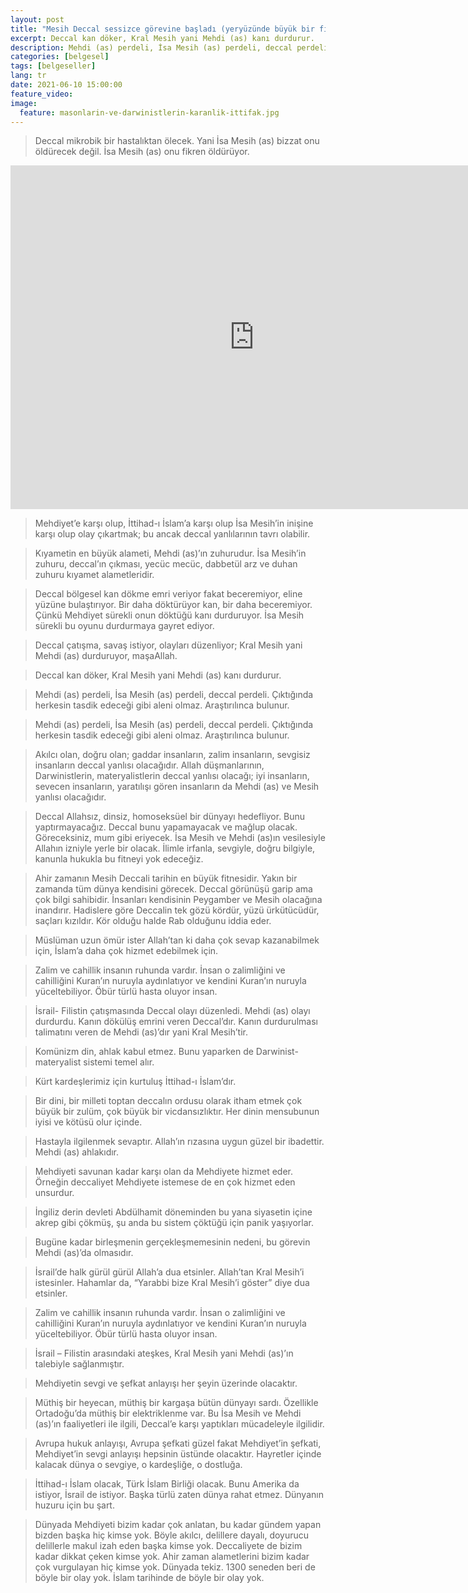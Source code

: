 ```yaml
---
layout: post
title: "Mesih Deccal sessizce görevine başladı (yeryüzünde büyük bir fitne ve bozgunculuk)"
excerpt: Deccal kan döker, Kral Mesih yani Mehdi (as) kanı durdurur.
description: Mehdi (as) perdeli, İsa Mesih (as) perdeli, deccal perdeli. Çıktığında herkesin tasdik edeceği gibi aleni olmaz. Araştırılınca bulunur. 
categories: [belgesel]
tags: [belgeseller]
lang: tr
date: 2021-06-10 15:00:00
feature_video: 
image:
  feature: masonlarin-ve-darwinistlerin-karanlik-ittifak.jpg
---
```


> Deccal mikrobik bir hastalıktan ölecek. Yani İsa Mesih (as) bizzat onu öldürecek değil. İsa Mesih (as) onu fikren öldürüyor.

<div class="responsive-wrap">
<iframe src="https://e.pcloud.link/publink/show?code=XZ8aBVZHbRVCQywmhuqyvk93y84KpOwNGdk" scrolling="no" frameborder="0"  width="780" height="550" allowfullscreen="true" webkitallowfullscreen="true" mozallowfullscreen="true"></iframe>
</div>

> Mehdiyet’e karşı olup, İttihad-ı İslam’a karşı olup İsa Mesih’in inişine karşı olup olay çıkartmak; bu ancak deccal yanlılarının tavrı olabilir.

> Kıyametin en büyük alameti, Mehdi (as)’ın zuhurudur. İsa Mesih’in zuhuru, deccal’ın çıkması, yecüc mecüc, dabbetül arz ve duhan zuhuru kıyamet alametleridir.

> Deccal bölgesel kan dökme emri veriyor fakat beceremiyor, eline yüzüne bulaştırıyor. Bir daha döktürüyor kan, bir daha beceremiyor. Çünkü Mehdiyet sürekli onun döktüğü kanı durduruyor. İsa Mesih sürekli bu oyunu durdurmaya gayret ediyor.

> Deccal çatışma, savaş istiyor, olayları düzenliyor; Kral Mesih yani Mehdi (as) durduruyor, maşaAllah.

> Deccal kan döker, Kral Mesih yani Mehdi (as) kanı durdurur.

> Mehdi (as) perdeli, İsa Mesih (as) perdeli, deccal perdeli. Çıktığında herkesin tasdik edeceği gibi aleni olmaz. Araştırılınca bulunur.

> Mehdi (as) perdeli, İsa Mesih (as) perdeli, deccal perdeli. Çıktığında herkesin tasdik edeceği gibi aleni olmaz. Araştırılınca bulunur.

> Akılcı olan, doğru olan; gaddar insanların, zalim insanların, sevgisiz insanların deccal yanlısı olacağıdır. Allah düşmanlarının, Darwinistlerin, materyalistlerin deccal yanlısı olacağı; iyi insanların, sevecen insanların, yaratılışı gören insanların da Mehdi (as) ve Mesih yanlısı olacağıdır.

> Deccal Allahsız, dinsiz, homoseksüel bir dünyayı hedefliyor. Bunu yaptırmayacağız. Deccal bunu yapamayacak ve mağlup olacak. Göreceksiniz, mum gibi eriyecek. İsa Mesih ve Mehdi (as)ın vesilesiyle Allahın izniyle yerle bir olacak. İlimle irfanla, sevgiyle, doğru bilgiyle, kanunla hukukla bu fitneyi yok edeceğiz.

> Ahir zamanın Mesih Deccali tarihin en büyük fitnesidir. Yakın bir zamanda tüm dünya kendisini görecek. Deccal görünüşü garip ama çok bilgi sahibidir. İnsanları kendisinin Peygamber ve Mesih olacağına inandırır. Hadislere göre Deccalin tek gözü kördür, yüzü ürkütücüdür, saçları kızıldır. Kör olduğu halde Rab olduğunu iddia eder.

> Müslüman uzun ömür ister Allah’tan ki daha çok sevap kazanabilmek için, İslam’a daha çok hizmet edebilmek için.

> Zalim ve cahillik insanın ruhunda vardır. İnsan o zalimliğini ve cahilliğini Kuran’ın nuruyla aydınlatıyor ve kendini Kuran’ın nuruyla yüceltebiliyor. Öbür türlü hasta oluyor insan.


> İsrail- Filistin çatışmasında Deccal olayı düzenledi. Mehdi (as) olayı durdurdu. Kanın dökülüş emrini veren Deccal’dır. Kanın durdurulması talimatını veren de Mehdi (as)’dır yani Kral Mesih’tir.

> Komünizm din, ahlak kabul etmez. Bunu yaparken de Darwinist-materyalist sistemi temel alır.

> Kürt kardeşlerimiz için kurtuluş İttihad-ı İslam’dır.

> Bir dini, bir milleti toptan deccalın ordusu olarak itham etmek çok büyük bir zulüm, çok büyük bir vicdansızlıktır. Her dinin mensubunun iyisi ve kötüsü olur içinde.

> Hastayla ilgilenmek sevaptır. Allah’ın rızasına uygun güzel bir ibadettir. Mehdi (as) ahlakıdır.

> Mehdiyeti savunan kadar karşı olan da Mehdiyete hizmet eder. Örneğin deccaliyet Mehdiyete istemese de en çok hizmet eden unsurdur.

> İngiliz derin devleti Abdülhamit döneminden bu yana siyasetin içine akrep gibi çökmüş, şu anda bu sistem çöktüğü için panik yaşıyorlar.

> Bugüne kadar birleşmenin gerçekleşmemesinin nedeni, bu görevin Mehdi (as)’da olmasıdır.

> İsrail’de halk gürül gürül Allah’a dua etsinler. Allah’tan Kral Mesih’i istesinler. Hahamlar da, “Yarabbi bize Kral Mesih’i göster” diye dua etsinler.

> Zalim ve cahillik insanın ruhunda vardır. İnsan o zalimliğini ve cahilliğini Kuran’ın nuruyla aydınlatıyor ve kendini Kuran’ın nuruyla yüceltebiliyor. Öbür türlü hasta oluyor insan.

> İsrail – Filistin arasındaki ateşkes, Kral Mesih yani Mehdi (as)’ın talebiyle sağlanmıştır.

> Mehdiyetin sevgi ve şefkat anlayışı her şeyin üzerinde olacaktır.

> Müthiş bir heyecan, müthiş bir kargaşa bütün dünyayı sardı. Özellikle Ortadoğu’da müthiş bir elektriklenme var. Bu İsa Mesih ve Mehdi (as)’ın faaliyetleri ile ilgili, Deccal’e karşı yaptıkları mücadeleyle ilgilidir.

> Avrupa hukuk anlayışı, Avrupa şefkati güzel fakat Mehdiyet’in şefkati, Mehdiyet’in sevgi anlayışı hepsinin üstünde olacaktır. Hayretler içinde kalacak dünya o sevgiye, o kardeşliğe, o dostluğa.

> İttihad-ı İslam olacak, Türk İslam Birliği olacak. Bunu Amerika da istiyor, İsrail de istiyor. Başka türlü zaten dünya rahat etmez. Dünyanın huzuru için bu şart.

> Dünyada Mehdiyeti bizim kadar çok anlatan, bu kadar gündem yapan bizden başka hiç kimse yok. Böyle akılcı, delillere dayalı, doyurucu delillerle makul izah eden başka kimse yok. Deccaliyete de bizim kadar dikkat çeken kimse yok. Ahir zaman alametlerini bizim kadar çok vurgulayan hiç kimse yok. Dünyada tekiz. 1300 seneden beri de böyle bir olay yok. İslam tarihinde de böyle bir olay yok.
